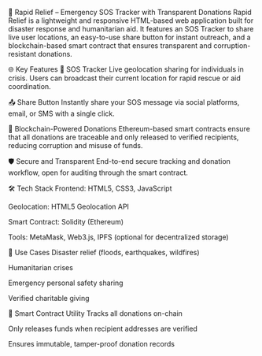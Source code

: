 🚨 Rapid Relief – Emergency SOS Tracker with Transparent Donations 
Rapid Relief is a lightweight and responsive HTML-based web application built for disaster response and humanitarian aid. It features an SOS Tracker to share live user locations, an easy-to-use share button for instant outreach, and a blockchain-based smart contract that ensures transparent and corruption-resistant donations.

🌐 Key Features
📍 SOS Tracker
Live geolocation sharing for individuals in crisis. Users can broadcast their current location for rapid rescue or aid coordination.

📤 Share Button
Instantly share your SOS message via social platforms, email, or SMS with a single click.

💸 Blockchain-Powered Donations
Ethereum-based smart contracts ensure that all donations are traceable and only released to verified recipients, reducing corruption and misuse of funds.

🛡️ Secure and Transparent
End-to-end secure tracking and donation workflow, open for auditing through the smart contract.

🛠️ Tech Stack
Frontend: HTML5, CSS3, JavaScript

Geolocation: HTML5 Geolocation API

Smart Contract: Solidity (Ethereum)

Tools: MetaMask, Web3.js, IPFS (optional for decentralized storage)

🎯 Use Cases
Disaster relief (floods, earthquakes, wildfires)

Humanitarian crises

Emergency personal safety sharing

Verified charitable giving

🔐 Smart Contract Utility
Tracks all donations on-chain

Only releases funds when recipient addresses are verified

Ensures immutable, tamper-proof donation records
